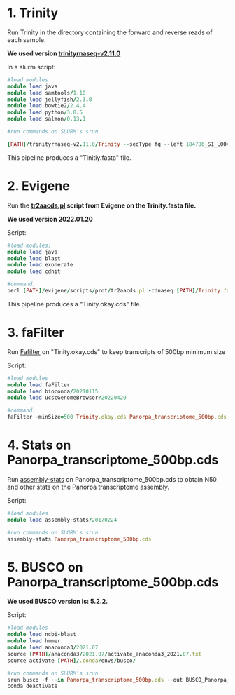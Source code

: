 # 1. Trinity

Run Trinity in the directory containing the forward and reverse reads of each sample. 

**We used version [trinityrnaseq-v2.11.0](https://github.com/trinityrnaseq/trinityrnaseq/releases)** 

In a slurm script:
```ruby
#load modules
module load java
module load samtools/1.10
module load jellyfish/2.3.0
module load bowtie2/2.4.4
module load python/3.8.5
module load salmon/0.13.1

#run commands on SLURM's srun

[PATH]/trinityrnaseq-v2.11.0/Trinity --seqType fq --left 184786_S1_L004_R1_001_PE_paired.fastq.gz,184787_S2_L004_R1_001_PE_paired.fastq.gz,184788_S3_L004_R1_001_PE_paired.fastq.gz,184789_S4_L004_R1_001_PE_paired.fastq.gz,184790_S5_L004_R1_001_PE_paired.fastq.gz,184791_S6_L004_R1_001_PE_paired.fastq.gz,184792_S7_L004_R1_001_PE_paired.fastq.gz,184793_S8_L004_R1_001_PE_paired.fastq.gz,184794_S9_L004_R1_001_PE_paired.fastq.gz,184795_S10_L004_R1_001_PE_paired.fastq.gz,184796_S11_L004_R1_001_PE_paired.fastq.gz,184797_S12_L004_R1_001_PE_paired.fastq.gz,184798_S13_L004_R1_001_PE_paired.fastq.gz,184799_S14_L004_R1_001_PE_paired.fastq.gz,184800_S15_L004_R1_001_PE_paired.fastq.gz,184801_S16_L004_R1_001_PE_paired.fastq.gz,184802_S17_L004_R1_001_PE_paired.fastq.gz,184803_S18_L004_R1_001_PE_paired.fastq.gz --right 184786_S1_L004_R2_001_PE_paired.fastq.gz,184787_S2_L004_R2_001_PE_paired.fastq.gz,184788_S3_L004_R2_001_PE_paired.fastq.gz,184789_S4_L004_R2_001_PE_paired.fastq.gz,184790_S5_L004_R2_001_PE_paired.fastq.gz,184791_S6_L004_R2_001_PE_paired.fastq.gz,184792_S7_L004_R2_001_PE_paired.fastq.gz,184793_S8_L004_R2_001_PE_paired.fastq.gz,184794_S9_L004_R2_001_PE_paired.fastq.gz,184795_S10_L004_R2_001_PE_paired.fastq.gz,184796_S11_L004_R2_001_PE_paired.fastq.gz,184797_S12_L004_R2_001_PE_paired.fastq.gz,184798_S13_L004_R2_001_PE_paired.fastq.gz,184799_S14_L004_R2_001_PE_paired.fastq.gz,184800_S15_L004_R2_001_PE_paired.fastq.gz,184801_S16_L004_R2_001_PE_paired.fastq.gz,184802_S17_L004_R2_001_PE_paired.fastq.gz,184803_S18_L004_R2_001_PE_paired.fastq.gz --CPU 20 --max_memory 200G --trimmomatic
```

This pipeline produces a "Tinitiy.fasta" file.


# 2. Evigene

Run the **[tr2aacds.pl](http://arthropods.eugenes.org/EvidentialGene/evigene/scripts/prot/) script from Evigene on the Trinity.fasta file.**

**We used version 2022.01.20** 

Script:
```ruby
#load modules:
module load java
module load blast
module load exonerate
module load cdhit

#command:
perl [PATH]/evigene/scripts/prot/tr2aacds.pl -cdnaseq [PATH]/Trinity.fasta
```
This pipeline produces a "Tinity.okay.cds" file.

# 3. faFilter

Run [Fafilter](https://bioconda.github.io/recipes/ucsc-fafilter/README.html) on "Tinity.okay.cds" to keep transcripts of 500bp minimum size 

Script:
```ruby
#load modules
module load faFilter     
module load bioconda/20210115        
module load ucscGenomeBrowser/20220420   

#command:
faFilter -minSize=500 Trinity.okay.cds Panorpa_transcriptome_500bp.cds
```


# 4. Stats on Panorpa_transcriptome_500bp.cds

Run [assembly-stats](https://github.com/sanger-pathogens/assembly-stats/blob/master/README.md) on Panorpa_transcriptome_500bp.cds to obtain N50 and other stats on the Panorpa transcriptome assembly.

Script:
```ruby
#load modules
module load assembly-stats/20170224

#run commands on SLURM's srun
assembly-stats Panorpa_transcriptome_500bp.cds
```

# 5. BUSCO on Panorpa_transcriptome_500bp.cds

**We used BUSCO version is: 5.2.2.**

Script:
```ruby
#load modules
module load ncbi-blast
module load hmmer
module load anaconda3/2021.07
source [PATH]/anaconda3/2021.07/activate_anaconda3_2021.07.txt
source activate [PATH]/.conda/envs/busco/

#run commands on SLURM's srun
srun busco -f --in Panorpa_transcriptome_500bp.cds --out BUSCO_Panorpa_transcriptome -l arthropoda_odb10 -m tran -c 40
conda deactivate
```
